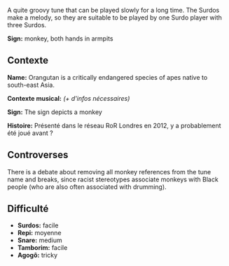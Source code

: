 A quite groovy tune that can be played slowly for a long time. The Surdos make a
melody, so they are suitable to be played by one Surdo player with three Surdos.

**Sign:** monkey, both hands in armpits

## Contexte

**Name:** Orangutan is a critically endangered species of apes native to
south-east Asia.

**Contexte musical:** *(+ d'infos nécessaires)*

**Sign:** The sign depicts a monkey

**Histoire:** Présenté dans le réseau RoR Londres en 2012, y a probablement été
joué avant ?

## Controverses

There is a debate about removing all monkey references from the tune name and
breaks, since racist stereotypes associate monkeys with Black people (who are
also often associated with drumming).

## Difficulté

* **Surdos:** facile
* **Repi:** moyenne
* **Snare:** medium
* **Tamborim:** facile
* **Agogô:** tricky
